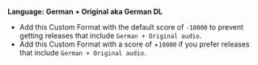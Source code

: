 <!-- markdownlint-disable MD041-->
**Language: German + Original aka German DL**<br>

- Add this Custom Format with the default score of `-10000` to prevent getting releases that include `German + Original audio`.
- Add this Custom Format with a score of +`10000` if you prefer releases that include `German + Original audio`.
<!-- markdownlint-enable MD041-->
